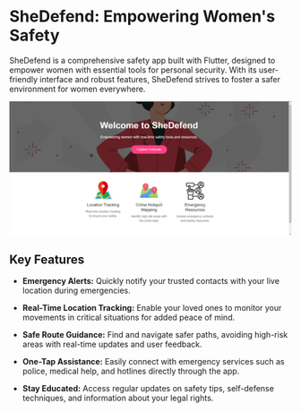 # SheDefend: Empowering Women's Safety  

SheDefend is a comprehensive safety app built with Flutter, designed to empower women with essential tools for personal security. With its user-friendly interface and robust features, SheDefend strives to foster a safer environment for women everywhere.  

![alt text](image.png)  

## Key Features  

- **Emergency Alerts:** Quickly notify your trusted contacts with your live location during emergencies.  

- **Real-Time Location Tracking:** Enable your loved ones to monitor your movements in critical situations for added peace of mind.  

- **Safe Route Guidance:** Find and navigate safer paths, avoiding high-risk areas with real-time updates and user feedback.  

- **One-Tap Assistance:** Easily connect with emergency services such as police, medical help, and hotlines directly through the app.  

- **Stay Educated:** Access regular updates on safety tips, self-defense techniques, and information about your legal rights.  